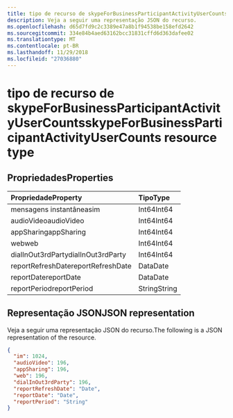 ```yaml
---
title: tipo de recurso de skypeForBusinessParticipantActivityUserCounts
description: Veja a seguir uma representação JSON do recurso.
ms.openlocfilehash: d65d7fd9c2c3389e47a8b1f94538be158efd2642
ms.sourcegitcommit: 334e84b4aed63162bcc31831cffd6d363dafee02
ms.translationtype: MT
ms.contentlocale: pt-BR
ms.lasthandoff: 11/29/2018
ms.locfileid: "27036880"
---
```

# <a name="skypeforbusinessparticipantactivityusercounts-resource-type"></a><span data-ttu-id="663db-103">tipo de recurso de skypeForBusinessParticipantActivityUserCounts</span><span class="sxs-lookup"><span data-stu-id="663db-103">skypeForBusinessParticipantActivityUserCounts resource type</span></span>

## <a name="properties"></a><span data-ttu-id="663db-104">Propriedades</span><span class="sxs-lookup"><span data-stu-id="663db-104">Properties</span></span>

| <span data-ttu-id="663db-105">Propriedade</span><span class="sxs-lookup"><span data-stu-id="663db-105">Property</span></span>          | <span data-ttu-id="663db-106">Tipo</span><span class="sxs-lookup"><span data-stu-id="663db-106">Type</span></span>   |
| :---------------- | :----- |
| <span data-ttu-id="663db-107">mensagens instantâneas</span><span class="sxs-lookup"><span data-stu-id="663db-107">im</span></span>                | <span data-ttu-id="663db-108">Int64</span><span class="sxs-lookup"><span data-stu-id="663db-108">Int64</span></span>  |
| <span data-ttu-id="663db-109">audioVideo</span><span class="sxs-lookup"><span data-stu-id="663db-109">audioVideo</span></span>        | <span data-ttu-id="663db-110">Int64</span><span class="sxs-lookup"><span data-stu-id="663db-110">Int64</span></span>  |
| <span data-ttu-id="663db-111">appSharing</span><span class="sxs-lookup"><span data-stu-id="663db-111">appSharing</span></span>        | <span data-ttu-id="663db-112">Int64</span><span class="sxs-lookup"><span data-stu-id="663db-112">Int64</span></span>  |
| <span data-ttu-id="663db-113">web</span><span class="sxs-lookup"><span data-stu-id="663db-113">web</span></span>               | <span data-ttu-id="663db-114">Int64</span><span class="sxs-lookup"><span data-stu-id="663db-114">Int64</span></span>  |
| <span data-ttu-id="663db-115">dialInOut3rdParty</span><span class="sxs-lookup"><span data-stu-id="663db-115">dialInOut3rdParty</span></span> | <span data-ttu-id="663db-116">Int64</span><span class="sxs-lookup"><span data-stu-id="663db-116">Int64</span></span>  |
| <span data-ttu-id="663db-117">reportRefreshDate</span><span class="sxs-lookup"><span data-stu-id="663db-117">reportRefreshDate</span></span> | <span data-ttu-id="663db-118">Data</span><span class="sxs-lookup"><span data-stu-id="663db-118">Date</span></span>   |
| <span data-ttu-id="663db-119">reportDate</span><span class="sxs-lookup"><span data-stu-id="663db-119">reportDate</span></span>        | <span data-ttu-id="663db-120">Data</span><span class="sxs-lookup"><span data-stu-id="663db-120">Date</span></span>   |
| <span data-ttu-id="663db-121">reportPeriod</span><span class="sxs-lookup"><span data-stu-id="663db-121">reportPeriod</span></span>      | <span data-ttu-id="663db-122">String</span><span class="sxs-lookup"><span data-stu-id="663db-122">String</span></span> |

## <a name="json-representation"></a><span data-ttu-id="663db-123">Representação JSON</span><span class="sxs-lookup"><span data-stu-id="663db-123">JSON representation</span></span>

<span data-ttu-id="663db-124">Veja a seguir uma representação JSON do recurso.</span><span class="sxs-lookup"><span data-stu-id="663db-124">The following is a JSON representation of the resource.</span></span>

<!-- {
  "blockType": "resource",
  "@odata.type": "microsoft.graph.skypeForBusinessParticipantActivityUserCounts"
} -->

```json
{
  "im": 1024, 
  "audioVideo": 196, 
  "appSharing": 196, 
  "web": 196, 
  "dialInOut3rdParty": 196, 
  "reportRefreshDate": "Date", 
  "reportDate": "Date", 
  "reportPeriod": "String"
}
```
